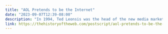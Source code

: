 ```yaml
---
title: "AOL Pretends to be the Internet"
date: "2023-09-07T12:39-08:00"
description: "In 1994, Ted Leonsis was the head of the new media marketing firm he created, Redgate Communications, spun out six […]"
link: https://thehistoryoftheweb.com/postscript/aol-pretends-to-be-the-internet/
---
```

